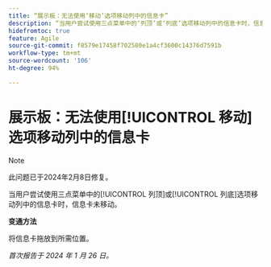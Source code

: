 ```yaml
---
title: “展示板：无法使用‘移动’选项移动列中的信息卡”
description: “当用户尝试使用三点菜单中的‘列顶’或‘列底’选项移动列中的信息卡时，信息卡未移动。”
hidefromtoc: true
feature: Agile
source-git-commit: f8579e17458f702580e1a4cf3600c14376d7591b
workflow-type: tm+mt
source-wordcount: '106'
ht-degree: 94%

---
```



# 展示板：无法使用[!UICONTROL 移动]选项移动列中的信息卡

>[!NOTE]
>
>此问题已于2024年2月8日修复。

当用户尝试使用三点菜单中的[!UICONTROL 列顶]或[!UICONTROL 列底]选项移动列中的信息卡时，信息卡未移动。

**变通方法**

将信息卡拖放到所需位置。

_首次报告于 2024 年 1 月 26 日。_
